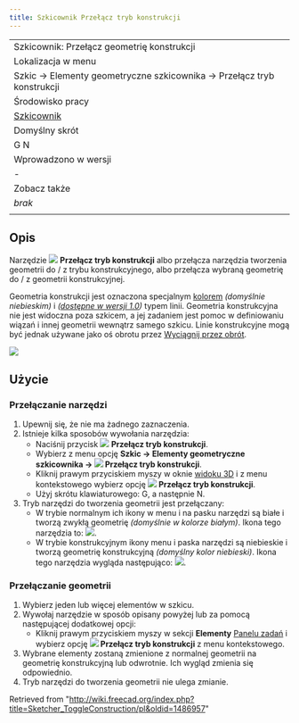 ```yaml
---
title: Szkicownik Przełącz tryb konstrukcji
---
```

|  |
| --- |
| Szkicownik: Przełącz geometrię konstrukcji |
| Lokalizacja w menu |
| Szkic → Elementy geometryczne szkicownika → Przełącz tryb konstrukcji |
| Środowisko pracy |
| [Szkicownik](/Sketcher_Workbench/pl "Sketcher Workbench/pl") |
| Domyślny skrót |
| G N |
| Wprowadzono w wersji |
| - |
| Zobacz także |
| *brak* |
|  |

## Opis

Narzędzie ![](/images/Sketcher_ToggleConstruction.svg) **Przełącz tryb konstrukcji** albo przełącza narzędzia tworzenia geometrii do / z trybu konstrukcyjnego, albo przełącza wybraną geometrię do / z geometrii konstrukcyjnej.

Geometria konstrukcji jest oznaczona specjalnym [kolorem](/Sketcher_Preferences/pl#Wygląd_zewnętrzny "Sketcher Preferences/pl") *(domyślnie niebieskim)* i *([dostępne w wersji 1.0](/Release_notes_1.0/pl "Release notes 1.0/pl"))* typem linii. Geometria konstrukcyjna nie jest widoczna poza szkicem, a jej zadaniem jest pomoc w definiowaniu wiązań i innej geometrii wewnątrz samego szkicu. Linie konstrukcyjne mogą być jednak używane jako oś obrotu przez [Wyciągnij przez obrót](/PartDesign_Revolution/pl "PartDesign Revolution/pl").

![](/images/Sketcher_ConstructionMode_fr_01.png)

## Użycie

### Przełączanie narzędzi

1. Upewnij się, że nie ma żadnego zaznaczenia.
2. Istnieje kilka sposobów wywołania narzędzia:
   * Naciśnij przycisk ![](/images/Sketcher_ToggleConstruction.svg) **Przełącz tryb konstrukcji**.
   * Wybierz z menu opcję **Szkic → Elementy geometryczne szkicownika → ![](/images/Sketcher_ToggleConstruction.svg) Przełącz tryb konstrukcji**.
   * Kliknij prawym przyciskiem myszy w oknie [widoku 3D](/3D_view/pl "3D view/pl") i z menu kontekstowego wybierz opcję **![](/images/Sketcher_ToggleConstruction.svg) Przełącz tryb konstrukcji**.
   * Użyj skrótu klawiaturowego: G, a następnie N.
3. Tryb narzędzi do tworzenia geometrii jest przełączany:
   * W trybie normalnym ich ikony w menu i na pasku narzędzi są białe i tworzą zwykłą geometrię *(domyślnie w kolorze białym)*. Ikona tego narzędzia to: ![](/images/Sketcher_ToggleConstruction.svg).
   * W trybie konstrukcyjnym ikony menu i paska narzędzi są niebieskie i tworzą geometrię konstrukcyjną *(domyślny kolor niebieski)*. Ikona tego narzędzia wygląda następująco: ![](/images/Sketcher_ToggleConstruction_Constr.svg).

### Przełączanie geometrii

1. Wybierz jeden lub więcej elementów w szkicu.
2. Wywołaj narzędzie w sposób opisany powyżej lub za pomocą następującej dodatkowej opcji:
   * Kliknij prawym przyciskiem myszy w sekcji **Elementy** [Panelu zadań](/Sketcher_Dialog/pl "Sketcher Dialog/pl") i wybierz opcję **![](/images/Sketcher_ToggleConstruction.svg) Przełącz tryb konstrukcji** z menu kontekstowego.
3. Wybrane elementy zostaną zmienione z normalnej geometrii na geometrię konstrukcyjną lub odwrotnie. Ich wygląd zmienia się odpowiednio.
4. Tryb narzędzi do tworzenia geometrii nie ulega zmianie.

Retrieved from "<http://wiki.freecad.org/index.php?title=Sketcher_ToggleConstruction/pl&oldid=1486957>"